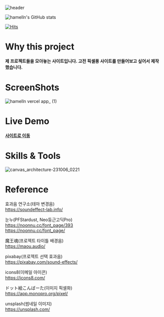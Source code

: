 ![header](https://capsule-render.vercel.app/api?type=rounded&color=timeGradient&text=Welcome%20to%20hamelln's%20GitHub%20👋&animation=twinkling&fontSize=40&fontAlignY=50&fontAlign=50&height=180)

![hamelln's GitHub stats](https://github-readme-stats.vercel.app/api?username=hamelln&include_all_commits=true&show_icons=true&theme=tokyonight)

[![Hits](https://hits.seeyoufarm.com/api/count/incr/badge.svg?url=https%3A%2F%2Fgithub.com%2Fhamelln&count_bg=%2335BE21&title_bg=%23555555&icon=&icon_color=%23E7E7E7&title=hamelln&edge_flat=false)](https://hits.seeyoufarm.com)


# Why this project

**제 프로젝트들을 모아놓는 사이트입니다. 고전 픽셀풍 사이트를 만들어보고 싶어서 제작했습니다.**

# ScreenShots

![hamelln vercel app_ (1)](https://github.com/hamelln/hamelln/assets/39308313/21733e65-f7b7-48fd-b8db-409be0edbc22)

# Live Demo

**[사이트로 이동](https://hamelln.vercel.app)**

# Skills & Tools

![canvas_architecture-231006_0221](https://github.com/hamelln/hamelln/assets/39308313/8b4aeffb-7945-4586-972f-a372f36445c4)

# Reference  

  효과음 연구소(테마 변경음)  
  https://soundeffect-lab.info/

  눈누(PFStardust, Neo둥근고딕Pro)  
  https://noonnu.cc/font_page/393  
  https://noonnu.cc/font_page/

  魔王魂(프로젝트 타이틀 배경음)  
  https://maou.audio/

  pixabay(프로젝트 선택 효과음)  
  https://pixabay.com/sound-effects/

  icons8(이메일 아이콘)  
  https://icons8.com/

  ドット絵こんばーた(이미지 픽셀화)  
  https://app.monopro.org/pixel/

  unsplash(썸네일 이미지)  
  https://unsplash.com/
